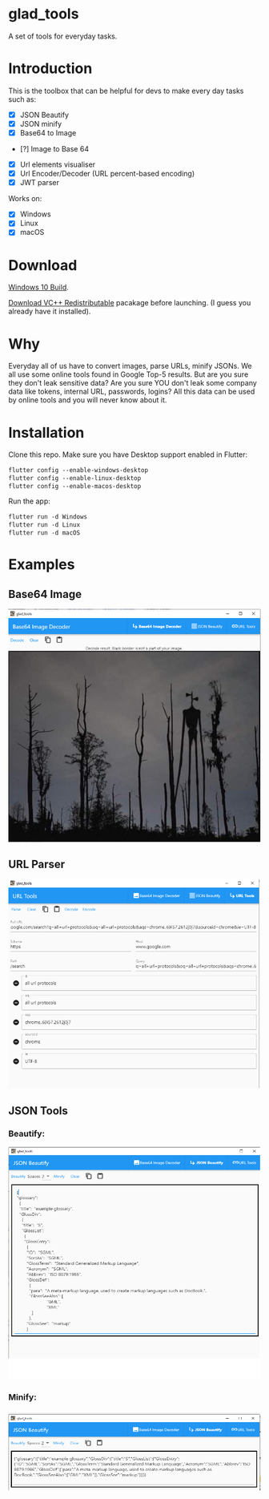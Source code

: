 # glad_tools
 A set of tools for everyday tasks.

# Introduction

This is the toolbox that can be helpful for devs to make every day tasks such as:

- [x] JSON Beautify
- [x] JSON minify
- [x] Base64 to Image
- [?] Image to Base 64
- [x] Url elements visualiser
- [x] Url Encoder/Decoder (URL percent-based encoding)
- [x] JWT parser

Works on:

- [x] Windows
- [x] Linux
- [x] macOS

# Download

[Windows 10 Build](https://github.com/gladimdim/glad_tools/files/7110106/glad_tools_windows.zip).

 [Download VC++ Redistributable](https://support.microsoft.com/en-us/topic/the-latest-supported-visual-c-downloads-2647da03-1eea-4433-9aff-95f26a218cc0) pacakage before launching. (I guess you already have it installed).

# Why

Everyday all of us have to convert images, parse URLs, minify JSONs. We all use some online tools found in Google Top-5 results.
But are you sure they don't leak sensitive data? Are you sure YOU don't leak some company data like tokens, internal URL, passwords, logins?
All this data can be used by online tools and you will never know about it.

# Installation

Clone this repo. Make sure you have Desktop support enabled in Flutter:

```
flutter config --enable-windows-desktop
flutter config --enable-linux-desktop
flutter config --enable-macos-desktop
```

Run the app:

```
flutter run -d Windows
flutter run -d Linux
flutter run -d macOS
```

# Examples

## Base64 Image

![Base64 Image](images/base64.png)

## URL Parser

![URL Parser](images/url_parser.png)

## JSON Tools

### Beautify:
![Beautify](images/json_beautify.png)

### Minify:
![Minify](images/json_minify.png)